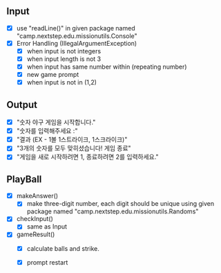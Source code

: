 ## Input
-[x] use "readLine()" in given package named "camp.nextstep.edu.missionutils.Console"
-[x] Error Handling (IllegalArgumentException)
  - [x] when input is not integers
  - [x] when input length is not 3
  - [x] when input has same number within (repeating number) 
  - [x] new game prompt
  - [x] when input is not in (1,2)
## Output
-[x] "숫자 야구 게임을 시작합니다."
-[x] "숫자를 입력해주세요 :"
-[x] "결과 (EX - 1볼 1스트라이크, 1스크라이크)"
-[x] "3개의 숫자를 모두 맞히셨습니다! 게임 종료"
-[x] "게임을 새로 시작하려면 1, 종료하려면 2를 입력하세요."

## PlayBall
-[x] makeAnswer()
  -[x] make three-digit number, each digit should be unique using given package named "camp.nextstep.edu.missionutils.Randoms"
-[x] checkInput()
  -[x] same as Input
-[x] gameResult()
  -[x] calculate balls and strike.
  -[x] prompt restart

